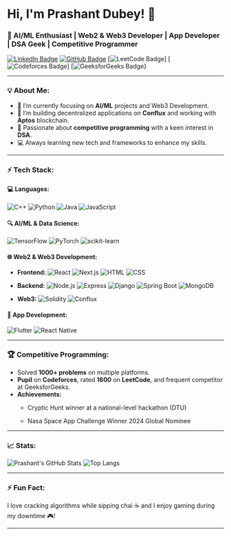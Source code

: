 # Hi, I'm Prashant Dubey! 👋

### 🚀 AI/ML Enthusiast | Web2 & Web3 Developer | App Developer | DSA Geek | Competitive Programmer

[![LinkedIn Badge](https://img.shields.io/badge/LinkedIn-Connect-blue?style=flat-square&logo=linkedin)](https://www.linkedin.com/in/prashant-dubey-59826521b/)
[![GitHub Badge](https://img.shields.io/badge/GitHub-Follow-blue?style=flat-square&logo=github)](https://github.com/prashantxy)
[![LeetCode Badge](https://img.shields.io/badge/LeetCode-Profile-orange?style=flat-square&logo=leetcode)]
[![Codeforces Badge](https://img.shields.io/badge/Codeforces-Profile-yellow?style=flat-square&logo=codeforces)]
[![GeeksforGeeks Badge](https://img.shields.io/badge/GeeksforGeeks-Profile-green?style=flat-square&logo=geeksforgeeks)}

---

### 💡 About Me:
- 🌱 I’m currently focusing on **AI/ML** projects and Web3 Development.
- 🔭 I’m building decentralized applications on **Conflux** and working with **Aptos** blockchain.
- 🤖 Passionate about **competitive programming** with a keen interest in **DSA**.
- 💻 Always learning new tech and frameworks to enhance my skills.

---

### ⚡ Tech Stack:

#### 💻 **Languages:**
![C++](https://img.shields.io/badge/C++-00599C?style=flat-square&logo=c%2B%2B&logoColor=white)
![Python](https://img.shields.io/badge/Python-3776AB?style=flat-square&logo=python&logoColor=white)
![Java](https://img.shields.io/badge/Java-007396?style=flat-square&logo=java&logoColor=white)
![JavaScript](https://img.shields.io/badge/JavaScript-F7DF1E?style=flat-square&logo=javascript&logoColor=black)

#### 🔍 **AI/ML & Data Science:**
![TensorFlow](https://img.shields.io/badge/TensorFlow-FF6F00?style=flat-square&logo=tensorflow&logoColor=white)
![PyTorch](https://img.shields.io/badge/PyTorch-EE4C2C?style=flat-square&logo=pytorch&logoColor=white)
![scikit-learn](https://img.shields.io/badge/scikit--learn-F7931E?style=flat-square&logo=scikit-learn&logoColor=white)

#### 🌐 **Web2 & Web3 Development:**
- **Frontend:**
  ![React](https://img.shields.io/badge/React-20232A?style=flat-square&logo=react&logoColor=61DAFB)
  ![Next.js](https://img.shields.io/badge/Next.js-000000?style=flat-square&logo=next.js&logoColor=white)
  ![HTML](https://img.shields.io/badge/HTML5-E34F26?style=flat-square&logo=html5&logoColor=white)
  ![CSS](https://img.shields.io/badge/CSS3-1572B6?style=flat-square&logo=css3&logoColor=white)

- **Backend:**
  ![Node.js](https://img.shields.io/badge/Node.js-339933?style=flat-square&logo=node.js&logoColor=white)
  ![Express](https://img.shields.io/badge/Express.js-000000?style=flat-square&logo=express&logoColor=white)
  ![Django](https://img.shields.io/badge/Django-092E20?style=flat-square&logo=django&logoColor=white)
  ![Spring Boot](https://img.shields.io/badge/Spring_Boot-6DB33F?style=flat-square&logo=spring-boot&logoColor=white)
  ![MongoDB](https://img.shields.io/badge/MongoDB-4EA94B?style=flat-square&logo=mongodb&logoColor=white)

- **Web3:**
  ![Solidity](https://img.shields.io/badge/Solidity-363636?style=flat-square&logo=solidity&logoColor=white)
  ![Conflux](https://img.shields.io/badge/Conflux-1A9AD7?style=flat-square&logo=conflux&logoColor=white)

#### 📱 **App Development:**
![Flutter](https://img.shields.io/badge/Flutter-02569B?style=flat-square&logo=flutter&logoColor=white)
![React Native](https://img.shields.io/badge/React_Native-20232A?style=flat-square&logo=react&logoColor=61DAFB)

---

### 🏆 Competitive Programming:
- Solved **1000+ problems** on multiple platforms.
- **Pupil** on **Codeforces**, rated **1600** on **LeetCode**, and frequent competitor at GeeksforGeeks.
- **Achievements:**
  - Cryptic Hunt winner at a national-level hackathon (DTU)
   
  - Nasa Space App Challenge Winner 2024 Global Nominee

---



### 📈 Stats:
![Prashant's GitHub Stats](https://github-readme-stats.vercel.app/api?username=prashantxy&show_icons=true&theme=radical)
![Top Langs](https://github-readme-stats.vercel.app/api/top-langs/?username=prashantxy&layout=compact&theme=radical)

---

### ⚡ Fun Fact:
I love cracking algorithms while sipping chai ☕ and I enjoy gaming during my downtime 🎮!

---

